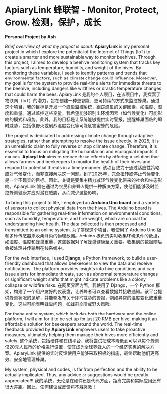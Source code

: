 # ApiaryLink 蜂联智 - Monitor, Protect, Grow. 检测，保护，成长
**Personal Project by Ash**

*Brief overview of what my project is about:*
**ApiaryLink** is my personal project in which I explore the potential of the Internet of Things (IoT) to create a smarter and more sustainable way to monitor beehives. Through this project, I aimed to develop a beehive monitoring system that tracks key factors such as temperature, humidity, and weight of the hives. By monitoring these variables, I seek to identify patterns and trends that environmental factors, such as climate change could influence. Moreover, my goal is for the system to provide real-time alerts for immediate threats to the beehive, including dangers like wildfires or drastic temperature changes that could harm the bees.
ApiaryLink 是我的个人项目，在该项目中，我探索了物联网（IoT）的潜力，旨在创建一种更智能、更可持续的方式来监控蜂巢。通过这个项目，我的目标是开发一个蜂巢监控系统，跟踪蜂巢的关键因素，如温度、湿度和重量。通过监控这些变量，我希望能够识别出环境因素（如气候变化）可能影响的模式和趋势。此外，我的目标是让系统能够提供实时警报，提醒蜂巢面临的即时威胁，包括像野火或剧烈温度变化等可能危害蜜蜂的危险。

The project is dedicated to addressing climate change through adaptive strategies, rather than attempting to resolve the issue directly. In 2025, it is an unrealistic claim to fully reverse or stop climate change. Therefore, it is essential to focus on mitigating the humanitarian and ecological impacts it causes. **ApiaryLink** aims to reduce these effects by offering a solution that allows farmers and beekeepers to monitor the health of their hives and respond to potential threats in a timely manner.
该项目致力于通过适应性策略应对气候变化，而非直接解决这一问题。到了2025年，完全扭转或停止气候变化是一个不现实的目标。因此，关键是要集中精力减轻气候变化带来的社会和生态影响。ApiaryLink 旨在通过为农民和养蜂人提供一种解决方案，使他们能够及时监控蜂巢健康并应对潜在威胁，从而减少这些影响。

To bring this project to life, I employed an **Arduino Uno board** and a variety of sensors to collect physical data from the hives. The Arduino board is responsible for gathering real-time information on environmental conditions, such as humidity, temperature, and hive weight, which are crucial for understanding hive health. The data collected is then processed and transmitted to an online system.
为了实现这个项目，我使用了 Arduino Uno 板 和多种传感器来收集蜂巢的物理数据。Arduino 板负责实时收集环境条件的数据，如湿度、温度和蜂巢重量，这些数据对了解蜂巢健康至关重要。收集到的数据随后会被处理并传输到在线系统中。

For the web interface, I used **Django**, a Python framework, to build a user-friendly dashboard that allows beekeepers to view the data and receive notifications. The platform provides insights into hive conditions and can issue alerts for immediate threats, such as abnormal temperature changes or significant weight shifts that might indicate problems like a colony collapse or wildfire risks. 在网页界面方面，我使用了 Django，一个 Python 框架，构建了一个用户友好的仪表盘，让养蜂者可以查看数据并接收通知。该平台提供蜂巢状况的见解，并能够发布关于即时威胁的警报，例如异常的温度变化或重量变化，这些可能表明蜂巢问题，如蜂群崩溃或野火风险。

For thehe entire system, which includes both the hardware and the online platform, I will aim for it to be set up for just 20 RMB per hive, making it an affordable solution for beekeepers around the world. The real-time feedback provided by **ApiaryLink** empowers users to take proactive measures, ultimately helping them manage their hives more efficiently and safely.
整个系统，包括硬件和在线平台，我将尝试把成本降低到可以以每个蜂巢仅20元人民币的价格进行设置，使其成为全球养蜂人的一个经济实惠的解决方案。ApiaryLink 提供的实时反馈使用户能够采取积极的措施，最终帮助他们更高效、安全地管理蜂巢。

My system, physical and codes, is far from perfection and the ability to be actually implicated. Thus, any advice or suggestions would be greatly appreciated!!!
我的系统，无论是在硬件还是代码方面，距离完美和实际应用还有很大差距。因此，任何建议或反馈将不胜感激！
